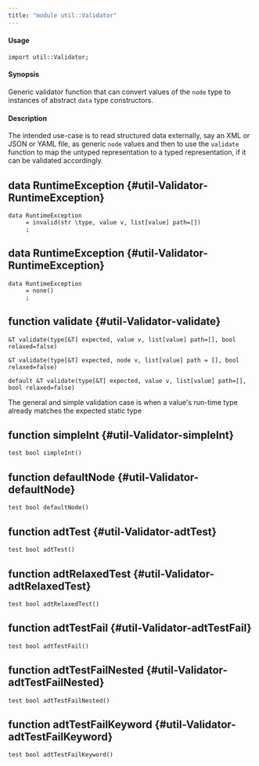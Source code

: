 ```yaml
---
title: "module util::Validator"
---
```


#### Usage

`import util::Validator;`

#### Synopsis

Generic validator function that can convert values of the `node` type to instances of abstract `data` type constructors.

#### Description


The intended use-case is to read structured data externally, say an XML or JSON or YAML file, as generic `node` values and then
to use the `validate` function to map the untyped representation to a typed representation, if it can be validated accordingly.


## data RuntimeException {#util-Validator-RuntimeException}

```rascal
data RuntimeException  
     = invalid(str \type, value v, list[value] path=[])
     ;
```

## data RuntimeException {#util-Validator-RuntimeException}

```rascal
data RuntimeException  
     = none()
     ;
```

## function validate {#util-Validator-validate}

```rascal
&T validate(type[&T] expected, value v, list[value] path=[], bool relaxed=false)

&T validate(type[&T] expected, node v, list[value] path = [], bool relaxed=false)

default &T validate(type[&T] expected, value v, list[value] path=[], bool relaxed=false)

```

The general and simple validation case is when a value's run-time type already matches the expected static type

## function simpleInt {#util-Validator-simpleInt}

```rascal
test bool simpleInt()

```

## function defaultNode {#util-Validator-defaultNode}

```rascal
test bool defaultNode()

```

## function adtTest {#util-Validator-adtTest}

```rascal
test bool adtTest()

```

## function adtRelaxedTest {#util-Validator-adtRelaxedTest}

```rascal
test bool adtRelaxedTest()

```

## function adtTestFail {#util-Validator-adtTestFail}

```rascal
test bool adtTestFail()

```

## function adtTestFailNested {#util-Validator-adtTestFailNested}

```rascal
test bool adtTestFailNested()

```

## function adtTestFailKeyword {#util-Validator-adtTestFailKeyword}

```rascal
test bool adtTestFailKeyword()

```

